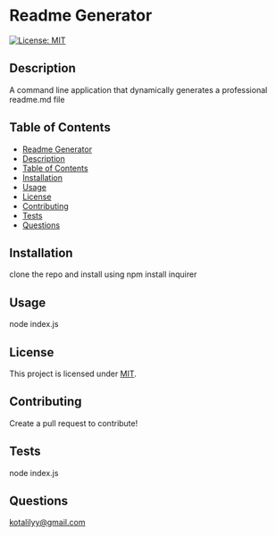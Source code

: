 # Readme Generator

[![License: MIT](https://img.shields.io/badge/License-MIT-yellow.svg)](https://opensource.org/licenses/MIT)

## Description

A command line application that dynamically generates a professional readme.md file

## Table of Contents 

  - [Readme Generator](#readme-generator)
  - [Description](#description)
  - [Table of Contents](#table-of-contents)
  - [Installation](#installation)
  - [Usage](#usage)
  - [License](#license)
  - [Contributing](#contributing)
  - [Tests](#tests)
  - [Questions](#questions)

## Installation 

clone the repo and install using npm install inquirer

## Usage 

node index.js

## License  

This project is licensed under [MIT](https://opensource.org/licenses/MIT). 

## Contributing

Create a pull request to contribute!

## Tests

node index.js

## Questions

kotalilyy@gmail.com

